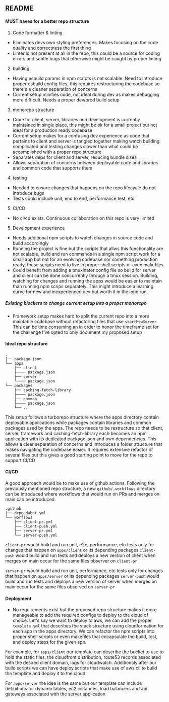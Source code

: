 ## README

#### MUST haves for a better repo structure

1. Code formatter & linting

- Eliminates devs own styling preferences. Makes focusing on the code quality and correctness the first thing
- Linter is not present at all in the repo, this could be a source for coding errors and subtle bugs that otherwise might be caught by proper linting

2. building

- Having esbuild params in npm scripts is not scalable. Need to introduce proper esbuild config files, this requires restructuring the codebase so there's a cleaner separation of concerns
- Current setup minifies code, not ideal during dev as makes debugging more difficult. Needs a proper dev/prod build setup

3. monorepo structure

- Code for client, server, libraries and development is currently maintained in single place, this might be ok for a small project but not ideal for a production ready codebase
- Current setup makes for a confusing dev experience as code that pertains to client and server is tangled together making watch building complicated and testing changes slower than what could be accomplished with a proper repo structure
- Separates deps for client and server, reducing bundle sizes
- Allows separation of concerns between deployable code and libraries and common code that supports them

4. testing

- Needed to ensure changes that happens on the repo lifecycle do not introduce bugs
- Tests could include unit, end to end, performance test, etc

5. CI/CD

- No ci/cd exists. Continuous collaboration on this repo is very limited

5. Development experience

- Needs additional npm scripts to watch changes in source code and build accordingly
- Running the project is fine but the scripts that allws this functionality are not scalable, build and run commands in a single npm script work for a small app but not for an evolving codebase nor something production ready, these scripts need to live in proper shell scripts or even makefiles
- Could benefit from adding a tmuxinator config file so build for server and client can be done concurrently through a tmux session. Building, watching for changes and running the apps would be easier to maintain than running npm scrips separately. This might introduce a learning curve for new and inexperienced dev but worth it in the long run.

##### Existing blockers to change current setup into a proper monorepo

- Framework setup makes hard to split the current repo into a more maintable codebase without refactoring files that use `startMswServer`. This can be time consuming an in order to honor the timeframe set for the challenge I've opted to only document my proposed setup

#### Ideal repo structure

```shell
.
├── package.json
└── apps
    ├── client
    ├──── package.json
    ├── server
    └──── package.json
└── packages
    ├── caching-fetch-library
    ├──── package.json
    ├── common
    ├──── package.json
    └── ...

```

This setup follows a turborepo structure where the apps directory contain deployable applications while packages contain libraries and common packages used by the apps. The repo needs to be restructure
so that client, server, framework and caching-fetch-library each becomes an npm application with its dedicated package.json and own dependencies. This allows a clear separation of concerns and introduces a folder structure that makes navigating the codebase easier. It requires extensive refactor of several files but this gives a good starting point to move for the repo to support CI/CD

#### CI/CD

A good approach would be to make use of github actions. Following the previously mentioned repo structure, a new `github/.workflows` directory can be introduced where workflows that would run on PRs and
merges on main can be introduced.

```shell
.github
├── dependabot.yml
└── worflows
    ├── client-pr.yml
    ├── client-push.yml
    ├── server-pr.yml
    └── server-push.yml

```

`client-pr` would build and run unit, e2e, performance, etc tests only for changes that happen on `apps/client` or its depending packages
`client-push` would build and run tests and deploys a new version of client when merges on main occur for the same files observer on `client-pr`

`server-pr` would build and run unit, performance, etc tests only for changes that happen on `apps/server` or its depending packages
`server-push` would build and run tests and deploys a new version of server when merges on main occur for the same files observed on `server-pr`

#### Deployment

- No requirements exist but the propesed repo structure makes it more manageable to add the required configs to deploy to the cloud of choice. Let's say we want to deploy to aws, we can add the proper
  `template.yml` that describes the stack structure using cloudformation for each app in the apps directory. We can refactor the npm scripts into proper shell scripts or even makefiles that encapsulate
  the build, test, and deploy steps for the given app.

For example, for `apps/client` our template can describe the bucket to use to hold the static files, the cloudfront distribution, route53 records associated with the desired client domain, logs for cloudwatch. Additionaly after our build scripts we can have deploy scripts that make use of aws cli to build the template and deploy it to the cloud

For `apps/server` the idea is the same but our template can include definitions for dynamo tables, ec2 instances, load balancers and api gateways associated with the server application
